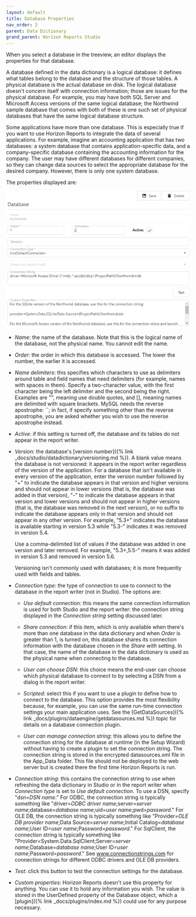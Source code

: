 ```yaml
---
layout: default
title: Database Properties
nav_order: 2
parent: Data Dictionary
grand_parent: Horizon Reports Studio
---
```


When you select a database in the treeview, an editor displays the properties for that database.

A database defined in the data dictionary is a logical database: it defines what tables belong to the database and the structure of those tables. A physical database is the actual database on disk. The logical database doesn't concern itself with connection information; those are issues for the physical database. For example, you may have both SQL Server and Microsoft Access versions of the same logical database; the Northwind sample database that comes with both of these is one such set of physical databases that have the same logical database structure.

Some applications have more than one database. This is especially true if you want to use Horizon Reports to integrate the data of several applications. For example, imagine an accounting application that has two databases: a system database that contains application-specific data, and a company-specific database containing the accounting information for the company. The user may have different databases for different companies, so they can change data sources to select the appropriate database for the desired company. However, there is only one system database.

The properties displayed are:

![](/assets/images/databaseprops.png)

* *Name*: the name of the database. Note that this is the logical name of the database, not the physical name. You cannot edit the name.

* *Order*: the order in which this database is accessed. The lower the number, the earlier it is accessed.

* *Name delimiters*: this specifies which characters to use as delimiters around table and field names that need delimiters (for example, names with spaces in them). Specify a two-character value, with the first character being the left delimiter and the second being the right. Examples are "", meaning use double quotes, and [], meaning names are delimited with square brackets. MySQL needs the reverse apostrophe: ``; in fact, if specify something other than the reverse apostrophe, you are asked whether you wish to use the reverse apostrophe instead.

* *Active*: if this setting is turned off, the database and its tables do not appear in the report writer.

* *Version*: the database's [version number]({% link _docs/studio/datadictionary/versioning.md %}). A blank value means the database is not versioned: it appears in the report writer regardless of the version of the application. For a database that isn't available in every version of the application, enter the version number followed by "+" to indicate the database appears in that version and higher versions and should not appear in lower versions (that is, the database was added in that version), "-" to indicate the database appears in that version and lower versions and should not appear in higher versions (that is, the database was removed in the next version), or no suffix to indicate the database appears only in that version and should not appear in any other version. For example, "5.3+" indicates the database is available starting in version 5.3 while "5.3-" indicates it was removed in version 5.4.

    Use a comma-delimited list of values if the database was added in one version and later removed. For example, "5.3+,5.5-" means it was added in version 5.3 and removed in version 5.6.

    Versioning isn't commonly used with databases; it is more frequently used with fields and tables.

* *Connection type*: the type of connection to use to connect to the database in the report writer (not in Studio). The options are:

    * *Use default connection*: this means the same connection information is used for both Studio and the report writer: the connection string displayed in the *Connection string* setting discussed later.

    * *Share connection*: if this item, which is only available when there's more than one database in the data dictionary and when *Order* is greater than 1, is turned on, this database shares its connection information with the database chosen in the *Share with* setting. In that case, the name of the database in the data dictionary is used as the physical name when connecting to the database.

    * *User can choose DSN*: this choice means the end-user can choose which physical database to connect to by selecting a DSN from a dialog in the report writer.

    * *Scripted*: select this if you want to use a plugin to define how to connect to the database. This option provides the most flexibility because, for example, you can use the same run-time connection settings your main application uses. See the [GetDataSources]({% link _docs/plugins/dataengine/getdatasources.md %}) topic for details on a database connection plugin.

    * *User can manage connection string*: this allows you to define the connection string for the database at runtime (in the Setup Wizard) without having to create a plugin to set the connection string. The connection string is stored in the encrypted datasources.xml file in the App_Data folder. This file should not be deployed to the web server but is created there the first time Horizon Reports is run.


* *Connection string*: this contains the connection string to use when refreshing the data dictionary in Studio or in the report writer when *Connection type* is set to *Use default connection*. To use a DSN, specify "dsn=*DSN name*." For ODBC, the connection string is typically something like "driver=*ODBC driver name*;server=*server name*;database=*database name*;uid=*user name*;pwd=*password*." For OLE DB, the connection string is typically something like "Provider=*OLE DB provider name*;Data Source=*server name*;Initial Catalog=*database name*;User ID=*user name*;Password=*password*." For SqlClient, the connection string is typically something like "Provider=System.Data.SqlClient;Server=*server name*;Database=*database name*;User ID=*user name*;Password=*password*." See <a href="http://www.connectionstrings.com" target="top">www.connectionstrings.com</a> for connection strings for different ODBC drivers and OLE DB providers.

* *Test*: click this button to test the connection settings for the database.

* *Custom properties*: Horizon Reports doesn't use this property for anything. You can use it to hold any information you wish. The value is stored in the UserDefined property of the Database object, which a [plugin]({% link _docs/plugins/index.md %}) could use for any purpose necessary.

